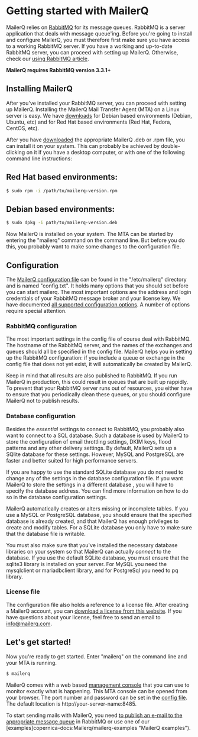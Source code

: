 # Getting started with MailerQ

MailerQ relies on [RabbitMQ](https://www.rabbitmq.com) for its message queues. 
RabbitMQ is a server application that deals with message queue'ing. Before you're 
going to install and configure MailerQ, you must therefore first make sure you 
have access to a working RabbitMQ server. If you have a working and up-to-date 
RabbitMQ server, you can proceed with setting up MailerQ. Otherwise, check our 
[using RabbitMQ article](copernica-docs:Mailerq/rabbitmq).

**MailerQ requires RabbitMQ version 3.3.1+**

## Installing MailerQ

After you've installed your RabbitMQ server, you can proceed with setting up MailerQ. 
Installing the MailerQ Mail Transfer Agent (MTA) on a Linux server is easy. We have 
[downloads](/product/download "Download MailerQ") for Debian based environments
(Debian, Ubuntu, etc) and for Red Hat based environments (Red Hat, Fedora, CentOS, etc).

After you have [downloaded](/product/download "Download MailerQ") the appropriate 
MailerQ .deb or .rpm file, you can install it on your system. This can probably 
be achieved by double-clicking on it if you have a desktop computer, or with 
one of the following command line instructions:

## Red Hat based environments:

```bash
$ sudo rpm -i /path/to/mailerq-version.rpm
```

## Debian based environments:

```bash
$ sudo dpkg -i path/to/mailerq-version.deb
```


Now MailerQ is installed on your system. The MTA can be started by entering the
"mailerq" command on the command line. But before you do this, you probably
want to make some changes to the configuration file.

## Configuration

The [MailerQ configuration file](copernica-docs:Mailerq/configuration "MailerQ configuration")
can be found in the "/etc/mailerq" directory and is named "config.txt". It holds
many options that you should set before you can start mailerq. The most important
options are the address and login credentials of your RabbitMQ message broker
and your license key. We have documented [all supported configuration options](copernica-docs:Mailerq/configuration "MailerQ configuration").
A number of options require special attention.

### RabbitMQ configuration

The most important settings in the config file of course deal with RabbitMQ.
The hostname of the RabbitMQ server, and the names of the exchanges and queues
should all be specified in the config file. MailerQ helps you in setting up the
RabbitMQ configuration: if you include a queue or exchange in the config file
that does not yet exist, it will automatically be created by MailerQ.

Keep in mind that all results are also published to RabbitMQ. If you run MailerQ
in production, this could result in queues that are built up rappidly. To prevent
that your RabbitMQ server runs out of resources, you either have to ensure that
you periodically clean these queues, or you should configure MailerQ not to publish results.

### Database configuration

Besides the _essential_ settings to connect to RabbitMQ, you probably also want to
connect to a SQL database. Such a database is used by MailerQ to store the configuration
of email throttling settings, DKIM keys, flood patterns and any other delivery settings.
By default, MailerQ sets up a SQlite database for these settings. However, MySQL and
PostgreSQL are faster and better suited for high performance servers.

If you are happy to use the standard SQLite database you do not need to change any
of the settings in the database configuration file. If you want MailerQ to store the
settings in a different database , you will have to specify the database address.
You can find more information on how to do so in the database configuration settings.

MailerQ automatically creates or alters missing or incomplete tables. If you use a
MySQL or PostgreSQL database, you should ensure that the specified database is
already created, and that MailerQ has enough privileges to create and modify tables.
For a SQLite database you only have to make sure that the database file is writable.

You must also make sure that you've installed the necessary database libraries on
your system so that MailerQ can actually _connect_ to the database. If you use the
default SQLite database, you must ensure that the sqlite3 library is installed on
your server. For MySQL you need the mysqlclient or mariadbclient library, and for
PostgreSql you need to pq library.

### License file

The configuration file also holds a reference to a license file. After creating a
MailerQ account, you can [download a license from this website](/product/license).
If you have questions about your license, feel free to send an email to
[info@mailerq.com](mailto:info@mailerq.com).

## Let's get started!

Now you're ready to get started. Enter "mailerq" on the command line and your MTA is running.

```bash
$ mailerq
```

MailerQ comes with a web based
[management console](copernica-docs:Mailerq/management-console "An MTA with a management console")
that you can use to monitor exactly what is happening. This MTA console can be opened
from your browser. The port number and password can be set in
the [config file](copernica-docs:Mailerq/configuration "MailerQ configuration"). 
The default location is http://your-server-name:8485.

To start sending mails with MailerQ, you need
[to publish an e-mail to the appropriate message queue](copernica-docs:Mailerq/send-email "Send emails with MailerQ")
in RabbitMQ or use one of our [examples]copernica-docs:Mailerq/mailerq-examples "MailerQ examples").

